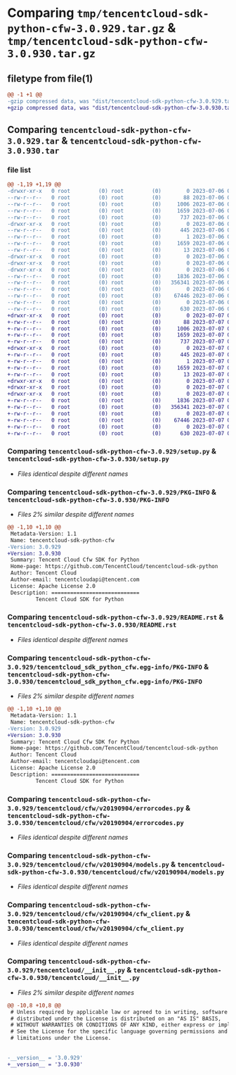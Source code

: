 # Comparing `tmp/tencentcloud-sdk-python-cfw-3.0.929.tar.gz` & `tmp/tencentcloud-sdk-python-cfw-3.0.930.tar.gz`

## filetype from file(1)

```diff
@@ -1 +1 @@
-gzip compressed data, was "dist/tencentcloud-sdk-python-cfw-3.0.929.tar", last modified: Thu Jul  6 00:21:51 2023, max compression
+gzip compressed data, was "dist/tencentcloud-sdk-python-cfw-3.0.930.tar", last modified: Fri Jul  7 00:19:29 2023, max compression
```

## Comparing `tencentcloud-sdk-python-cfw-3.0.929.tar` & `tencentcloud-sdk-python-cfw-3.0.930.tar`

### file list

```diff
@@ -1,19 +1,19 @@
-drwxr-xr-x   0 root         (0) root         (0)        0 2023-07-06 00:21:51.000000 tencentcloud-sdk-python-cfw-3.0.929/
--rw-r--r--   0 root         (0) root         (0)       88 2023-07-06 00:21:51.000000 tencentcloud-sdk-python-cfw-3.0.929/setup.cfg
--rw-r--r--   0 root         (0) root         (0)     1006 2023-07-06 00:21:51.000000 tencentcloud-sdk-python-cfw-3.0.929/setup.py
--rw-r--r--   0 root         (0) root         (0)     1659 2023-07-06 00:21:51.000000 tencentcloud-sdk-python-cfw-3.0.929/PKG-INFO
--rw-r--r--   0 root         (0) root         (0)      737 2023-07-06 00:21:51.000000 tencentcloud-sdk-python-cfw-3.0.929/README.rst
-drwxr-xr-x   0 root         (0) root         (0)        0 2023-07-06 00:21:51.000000 tencentcloud-sdk-python-cfw-3.0.929/tencentcloud_sdk_python_cfw.egg-info/
--rw-r--r--   0 root         (0) root         (0)      445 2023-07-06 00:21:51.000000 tencentcloud-sdk-python-cfw-3.0.929/tencentcloud_sdk_python_cfw.egg-info/SOURCES.txt
--rw-r--r--   0 root         (0) root         (0)        1 2023-07-06 00:21:51.000000 tencentcloud-sdk-python-cfw-3.0.929/tencentcloud_sdk_python_cfw.egg-info/dependency_links.txt
--rw-r--r--   0 root         (0) root         (0)     1659 2023-07-06 00:21:51.000000 tencentcloud-sdk-python-cfw-3.0.929/tencentcloud_sdk_python_cfw.egg-info/PKG-INFO
--rw-r--r--   0 root         (0) root         (0)       13 2023-07-06 00:21:51.000000 tencentcloud-sdk-python-cfw-3.0.929/tencentcloud_sdk_python_cfw.egg-info/top_level.txt
-drwxr-xr-x   0 root         (0) root         (0)        0 2023-07-06 00:21:51.000000 tencentcloud-sdk-python-cfw-3.0.929/tencentcloud/
-drwxr-xr-x   0 root         (0) root         (0)        0 2023-07-06 00:21:51.000000 tencentcloud-sdk-python-cfw-3.0.929/tencentcloud/cfw/
-drwxr-xr-x   0 root         (0) root         (0)        0 2023-07-06 00:21:51.000000 tencentcloud-sdk-python-cfw-3.0.929/tencentcloud/cfw/v20190904/
--rw-r--r--   0 root         (0) root         (0)     1836 2023-07-06 00:21:51.000000 tencentcloud-sdk-python-cfw-3.0.929/tencentcloud/cfw/v20190904/errorcodes.py
--rw-r--r--   0 root         (0) root         (0)   356341 2023-07-06 00:21:51.000000 tencentcloud-sdk-python-cfw-3.0.929/tencentcloud/cfw/v20190904/models.py
--rw-r--r--   0 root         (0) root         (0)        0 2023-07-06 00:21:51.000000 tencentcloud-sdk-python-cfw-3.0.929/tencentcloud/cfw/v20190904/__init__.py
--rw-r--r--   0 root         (0) root         (0)    67446 2023-07-06 00:21:51.000000 tencentcloud-sdk-python-cfw-3.0.929/tencentcloud/cfw/v20190904/cfw_client.py
--rw-r--r--   0 root         (0) root         (0)        0 2023-07-06 00:21:51.000000 tencentcloud-sdk-python-cfw-3.0.929/tencentcloud/cfw/__init__.py
--rw-r--r--   0 root         (0) root         (0)      630 2023-07-06 00:21:51.000000 tencentcloud-sdk-python-cfw-3.0.929/tencentcloud/__init__.py
+drwxr-xr-x   0 root         (0) root         (0)        0 2023-07-07 00:19:29.000000 tencentcloud-sdk-python-cfw-3.0.930/
+-rw-r--r--   0 root         (0) root         (0)       88 2023-07-07 00:19:29.000000 tencentcloud-sdk-python-cfw-3.0.930/setup.cfg
+-rw-r--r--   0 root         (0) root         (0)     1006 2023-07-07 00:19:29.000000 tencentcloud-sdk-python-cfw-3.0.930/setup.py
+-rw-r--r--   0 root         (0) root         (0)     1659 2023-07-07 00:19:29.000000 tencentcloud-sdk-python-cfw-3.0.930/PKG-INFO
+-rw-r--r--   0 root         (0) root         (0)      737 2023-07-07 00:19:29.000000 tencentcloud-sdk-python-cfw-3.0.930/README.rst
+drwxr-xr-x   0 root         (0) root         (0)        0 2023-07-07 00:19:29.000000 tencentcloud-sdk-python-cfw-3.0.930/tencentcloud_sdk_python_cfw.egg-info/
+-rw-r--r--   0 root         (0) root         (0)      445 2023-07-07 00:19:29.000000 tencentcloud-sdk-python-cfw-3.0.930/tencentcloud_sdk_python_cfw.egg-info/SOURCES.txt
+-rw-r--r--   0 root         (0) root         (0)        1 2023-07-07 00:19:29.000000 tencentcloud-sdk-python-cfw-3.0.930/tencentcloud_sdk_python_cfw.egg-info/dependency_links.txt
+-rw-r--r--   0 root         (0) root         (0)     1659 2023-07-07 00:19:29.000000 tencentcloud-sdk-python-cfw-3.0.930/tencentcloud_sdk_python_cfw.egg-info/PKG-INFO
+-rw-r--r--   0 root         (0) root         (0)       13 2023-07-07 00:19:29.000000 tencentcloud-sdk-python-cfw-3.0.930/tencentcloud_sdk_python_cfw.egg-info/top_level.txt
+drwxr-xr-x   0 root         (0) root         (0)        0 2023-07-07 00:19:29.000000 tencentcloud-sdk-python-cfw-3.0.930/tencentcloud/
+drwxr-xr-x   0 root         (0) root         (0)        0 2023-07-07 00:19:29.000000 tencentcloud-sdk-python-cfw-3.0.930/tencentcloud/cfw/
+drwxr-xr-x   0 root         (0) root         (0)        0 2023-07-07 00:19:29.000000 tencentcloud-sdk-python-cfw-3.0.930/tencentcloud/cfw/v20190904/
+-rw-r--r--   0 root         (0) root         (0)     1836 2023-07-07 00:19:29.000000 tencentcloud-sdk-python-cfw-3.0.930/tencentcloud/cfw/v20190904/errorcodes.py
+-rw-r--r--   0 root         (0) root         (0)   356341 2023-07-07 00:19:29.000000 tencentcloud-sdk-python-cfw-3.0.930/tencentcloud/cfw/v20190904/models.py
+-rw-r--r--   0 root         (0) root         (0)        0 2023-07-07 00:19:29.000000 tencentcloud-sdk-python-cfw-3.0.930/tencentcloud/cfw/v20190904/__init__.py
+-rw-r--r--   0 root         (0) root         (0)    67446 2023-07-07 00:19:29.000000 tencentcloud-sdk-python-cfw-3.0.930/tencentcloud/cfw/v20190904/cfw_client.py
+-rw-r--r--   0 root         (0) root         (0)        0 2023-07-07 00:19:29.000000 tencentcloud-sdk-python-cfw-3.0.930/tencentcloud/cfw/__init__.py
+-rw-r--r--   0 root         (0) root         (0)      630 2023-07-07 00:19:29.000000 tencentcloud-sdk-python-cfw-3.0.930/tencentcloud/__init__.py
```

### Comparing `tencentcloud-sdk-python-cfw-3.0.929/setup.py` & `tencentcloud-sdk-python-cfw-3.0.930/setup.py`

 * *Files identical despite different names*

### Comparing `tencentcloud-sdk-python-cfw-3.0.929/PKG-INFO` & `tencentcloud-sdk-python-cfw-3.0.930/PKG-INFO`

 * *Files 2% similar despite different names*

```diff
@@ -1,10 +1,10 @@
 Metadata-Version: 1.1
 Name: tencentcloud-sdk-python-cfw
-Version: 3.0.929
+Version: 3.0.930
 Summary: Tencent Cloud Cfw SDK for Python
 Home-page: https://github.com/TencentCloud/tencentcloud-sdk-python
 Author: Tencent Cloud
 Author-email: tencentcloudapi@tencent.com
 License: Apache License 2.0
 Description: ============================
         Tencent Cloud SDK for Python
```

### Comparing `tencentcloud-sdk-python-cfw-3.0.929/README.rst` & `tencentcloud-sdk-python-cfw-3.0.930/README.rst`

 * *Files identical despite different names*

### Comparing `tencentcloud-sdk-python-cfw-3.0.929/tencentcloud_sdk_python_cfw.egg-info/PKG-INFO` & `tencentcloud-sdk-python-cfw-3.0.930/tencentcloud_sdk_python_cfw.egg-info/PKG-INFO`

 * *Files 2% similar despite different names*

```diff
@@ -1,10 +1,10 @@
 Metadata-Version: 1.1
 Name: tencentcloud-sdk-python-cfw
-Version: 3.0.929
+Version: 3.0.930
 Summary: Tencent Cloud Cfw SDK for Python
 Home-page: https://github.com/TencentCloud/tencentcloud-sdk-python
 Author: Tencent Cloud
 Author-email: tencentcloudapi@tencent.com
 License: Apache License 2.0
 Description: ============================
         Tencent Cloud SDK for Python
```

### Comparing `tencentcloud-sdk-python-cfw-3.0.929/tencentcloud/cfw/v20190904/errorcodes.py` & `tencentcloud-sdk-python-cfw-3.0.930/tencentcloud/cfw/v20190904/errorcodes.py`

 * *Files identical despite different names*

### Comparing `tencentcloud-sdk-python-cfw-3.0.929/tencentcloud/cfw/v20190904/models.py` & `tencentcloud-sdk-python-cfw-3.0.930/tencentcloud/cfw/v20190904/models.py`

 * *Files identical despite different names*

### Comparing `tencentcloud-sdk-python-cfw-3.0.929/tencentcloud/cfw/v20190904/cfw_client.py` & `tencentcloud-sdk-python-cfw-3.0.930/tencentcloud/cfw/v20190904/cfw_client.py`

 * *Files identical despite different names*

### Comparing `tencentcloud-sdk-python-cfw-3.0.929/tencentcloud/__init__.py` & `tencentcloud-sdk-python-cfw-3.0.930/tencentcloud/__init__.py`

 * *Files 2% similar despite different names*

```diff
@@ -10,8 +10,8 @@
 # Unless required by applicable law or agreed to in writing, software
 # distributed under the License is distributed on an "AS IS" BASIS,
 # WITHOUT WARRANTIES OR CONDITIONS OF ANY KIND, either express or implied.
 # See the License for the specific language governing permissions and
 # limitations under the License.
 
 
-__version__ = '3.0.929'
+__version__ = '3.0.930'
```

